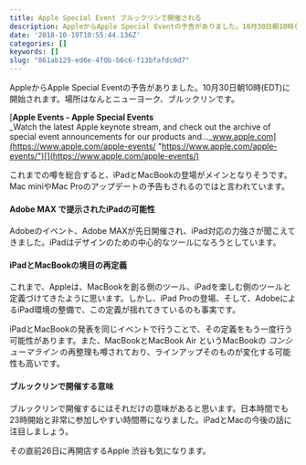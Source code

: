 ```yaml
---
title: Apple Special Event ブルックリンで開催される
description: AppleからApple Special Eventの予告がありました。10月30日朝10時(EDT)に開始されます。場所はなんとニューヨーク、ブルックリンです。
date: '2018-10-19T10:55:44.136Z'
categories: []
keywords: []
slug: "861ab129-ed6e-4f0b-b6c6-f13bfafdc0d7"
---
```

AppleからApple Special Eventの予告がありました。10月30日朝10時(EDT)に開始されます。場所はなんとニューヨーク、ブルックリンです。

[**Apple Events - Apple Special Events**  
_Watch the latest Apple keynote stream, and check out the archive of special event announcements for our products and…_www.apple.com](https://www.apple.com/apple-events/ "https://www.apple.com/apple-events/")[](https://www.apple.com/apple-events/)

これまでの噂を総合すると、iPadとMacBookの登場がメインとなりそうです。Mac miniやMac Proのアップデートの予告もされるのではと言われています。

#### Adobe MAX で提示されたiPadの可能性

Adobeのイベント、Adobe MAXが先日開催され、iPad対応の力強さが聞こえてきました。iPadはデザインのための中心的なツールになろうとしています。

#### iPadとMacBookの境目の再定義

これまで、Appleは、MacBookを創る側のツール、iPadを楽しむ側のツールと定義づけてきたように思います。しかし、iPad Proの登場、そして、AdobeによるiPad環境の整備で、この定義が揺れてきているのも事実です。

iPadとMacBookの発表を同じイベントで行うことで、その定義をもう一度行う可能性があります。また、MacBookとMacBook Air というMacBookの _コンシューマライン_ の再整理も噂されており、ラインアップそのものが変化する可能性も高いです。

#### ブルックリンで開催する意味

ブルックリンで開催するにはそれだけの意味があると思います。日本時間でも23時開始と非常に参加しやすい時間帯になりました。iPadとMacの今後の話に注目しましょう。

その直前26日に再開店するApple 渋谷も気になります。